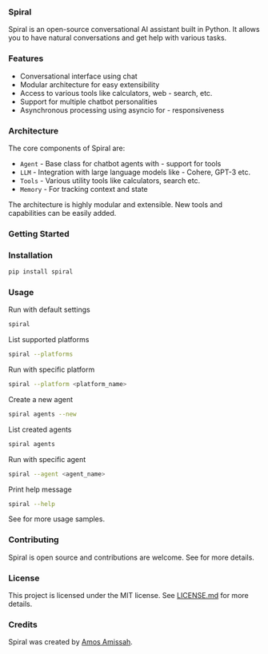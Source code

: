 ### Spiral
Spiral is an open-source conversational AI assistant built in Python. It allows you to have natural conversations and get help with various tasks.

### Features
- Conversational interface using chat
- Modular architecture for easy extensibility
- Access to various tools like calculators, web - search, etc.
- Support for multiple chatbot personalities
- Asynchronous processing using asyncio for - responsiveness

### Architecture
The core components of Spiral are:

- `Agent` - Base class for chatbot agents with - support for tools
- `LLM` - Integration with large language models like - Cohere, GPT-3 etc.
- `Tools` - Various utility tools like calculators, search etc.
- `Memory` - For tracking context and state

The architecture is highly modular and extensible. New tools and capabilities can be easily added.

### Getting Started

### Installation
```sh
pip install spiral
```

### Usage
Run with default settings
```bash
spiral
```

List supported platforms
```bash
spiral --platforms
```

Run with specific platform
```bash
spiral --platform <platform_name>
```

Create a new agent
```bash
spiral agents --new
```

List created agents
```bash
spiral agents
```

Run with specific agent
```bash
spiral --agent <agent_name>
```

Print help message
```bash
spiral --help
```

See [](examples) for more usage samples.

### Contributing
Spiral is open source and contributions are welcome. See [](CONTRIBUTING.md) for more details.

### License
This project is licensed under the MIT license. See [LICENSE.md](LICENSE.md) for more details.

### Credits
Spiral was created by [Amos Amissah](https://github.com/theonlyamos).
